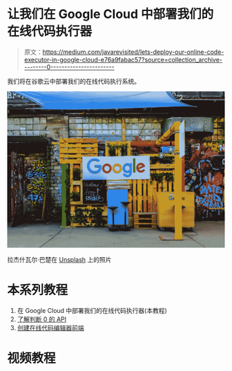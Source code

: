 # 让我们在 Google Cloud 中部署我们的在线代码执行器

> 原文：<https://medium.com/javarevisited/lets-deploy-our-online-code-executor-in-google-cloud-e76a9fabac57?source=collection_archive---------0----------------------->

我们将在谷歌云中部署我们的在线代码执行系统。

![](img/6c3f41b363d2c1d8ce50241894f2f675.png)

拉杰什瓦尔·巴楚在 [Unsplash](https://unsplash.com?utm_source=medium&utm_medium=referral) 上的照片

# 本系列教程

1.  在 Google Cloud 中部署我们的在线代码执行器(本教程)
2.  [了解判断 0 的 API](/p/c433d8db060d)
3.  [创建在线代码编辑器前端](/javascript-in-plain-english/lets-develop-an-online-code-editor-compiler-like-hackerrank-702881803eee)

# 视频教程